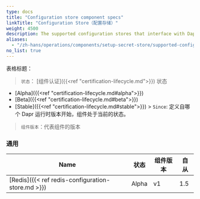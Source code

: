 ```yaml
---
type: docs
title: "Configuration store component specs"
linkTitle: "Configuration Store（配置存储）"
weight: 4500
description: The supported configuration stores that interface with Dapr
aliases:
  - "/zh-hans/operations/components/setup-secret-store/supported-configuration-stores/"
no_list: true
---
```


表格标题：

> `状态`： [组件认证]({{<ref "certification-lifecycle.md">}}) 状态
  - [Alpha]({{<ref "certification-lifecycle.md#alpha">}})
  - [Beta]({{<ref "certification-lifecycle.md#beta">}})
  - [Stable]({{<ref "certification-lifecycle.md#stable">}}) > `Since`: 定义自哪个 Dapr 运行时版本开始，组件处于当前的状态。

> `组件版本`：代表组件的版本

### 通用

| Name                                              | 状态    | 组件版本 | 自从  |
| ------------------------------------------------- | ----- | ---- | --- |
| [Redis]({{< ref redis-configuration-store.md >}}) | Alpha | v1   | 1.5 |


